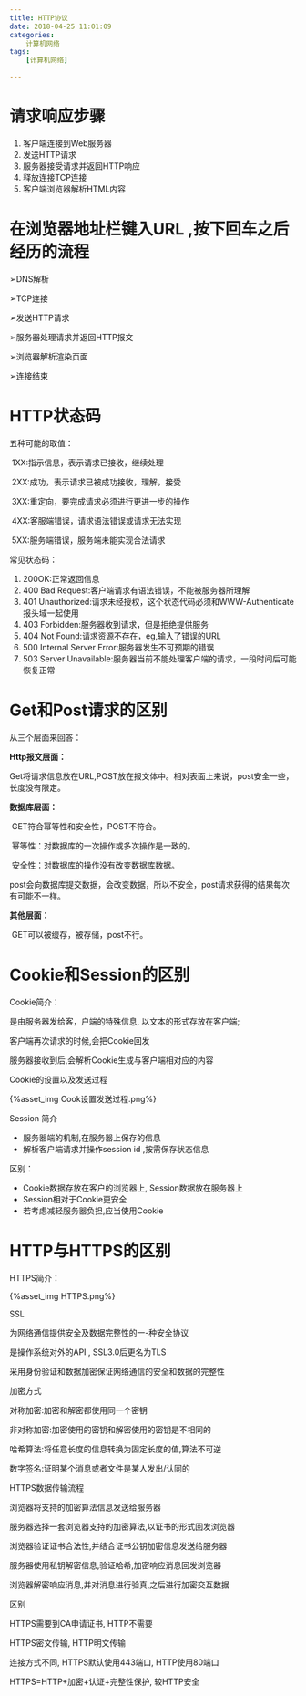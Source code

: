 ```yaml
---
title: HTTP协议
date: 2018-04-25 11:01:09
categories:
	计算机网络
tags:
    [计算机网络]

---
```


 

# 请求响应步骤

 

1. 客户端连接到Web服务器
2. 发送HTTP请求
3. 服务器接受请求并返回HTTP响应
4. 释放连接TCP连接
5. 客户端浏览器解析HTML内容

 

# 在浏览器地址栏键入URL ,按下回车之后经历的流程

➢DNS解析

➢TCP连接

➢发送HTTP请求

➢服务器处理请求并返回HTTP报文

➢浏览器解析渲染页面

➢连接结束

 

# HTTP状态码

五种可能的取值：

 

​	1XX:指示信息，表示请求已接收，继续处理

​	2XX:成功，表示请求已被成功接收，理解，接受

​	3XX:重定向，要完成请求必须进行更进一步的操作

​	4XX:客服端错误，请求语法错误或请求无法实现

​	5XX:服务端错误，服务端未能实现合法请求

 

常见状态码：

1. 200OK:正常返回信息
2. 400 Bad Request:客户端请求有语法错误，不能被服务器所理解
3. 401 Unauthorized:请求未经授权，这个状态代码必须和WWW-Authenticate报头域一起使用
4. 403 Forbidden:服务器收到请求，但是拒绝提供服务
5. 404 Not Found:请求资源不存在，eg,输入了错误的URL
6. 500 Internal Server Error:服务器发生不可预期的错误
7. 503 Server Unavailable:服务器当前不能处理客户端的请求，一段时间后可能恢复正常

 

# Get和Post请求的区别

从三个层面来回答：

 

**Http报文层面：**

​	Get将请求信息放在URL,POST放在报文体中。相对表面上来说，post安全一些，长度没有限定。

 

**数据库层面：**

​	GET符合幂等性和安全性，POST不符合。 

​	幂等性：对数据库的一次操作或多次操作是一致的。

​	安全性：对数据库的操作没有改变数据库数据。

​	post会向数据库提交数据，会改变数据，所以不安全，post请求获得的结果每次有可能不一样。

 

**其他层面：**

​	GET可以被缓存，被存储，post不行。

 

 

# Cookie和Session的区别

 

Cookie简介：

是由服务器发给客，户端的特殊信息, 以文本的形式存放在客户端;

客户端再次请求的时候,会把Cookie回发

服务器接收到后,会解析Cookie生成与客户端相对应的内容

 

 

Cookie的设置以及发送过程

 

{%asset_img Cook设置发送过程.png%}





Session 简介

- 服务器端的机制,在服务器上保存的信息
- 解析客户端请求并操作session id ,按需保存状态信息

 

区别：

- Cookie数据存放在客户的浏览器上, Session数据放在服务器上
- Session相对于Cookie更安全
- 若考虑减轻服务器负担,应当使用Cookie

 

 

 

# HTTP与HTTPS的区别

 

HTTPS简介：

 

{%asset_img HTTPS.png%}

 

SSL

为网络通信提供安全及数据完整性的一-种安全协议

是操作系统对外的API , SSL3.0后更名为TLS

采用身份验证和数据加密保证网络通信的安全和数据的完整性

 

加密方式

对称加密:加密和解密都使用同一个密钥

非对称加密:加密使用的密钥和解密使用的密钥是不相同的

哈希算法:将任意长度的信息转换为固定长度的值,算法不可逆

数字签名:证明某个消息或者文件是某人发出/认同的

 

HTTPS数据传输流程

浏览器将支持的加密算法信息发送给服务器

服务器选择一套浏览器支持的加密算法,以证书的形式回发浏览器

浏览器验证证书合法性,并结合证书公钥加密信息发送给服务器

服务器使用私钥解密信息,验证哈希,加密响应消息回发浏览器

浏览器解密响应消息,并对消息进行验真,之后进行加密交互数据

 

区别

HTTPS需要到CA申请证书, HTTP不需要

HTTPS密文传输, HTTP明文传输

连接方式不同, HTTPS默认使用443端口, HTTP使用80端口

HTTPS=HTTP+加密+认证+完整性保护, 较HTTP安全